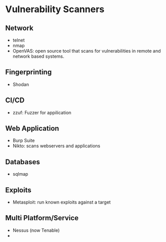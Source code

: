 # Vulnerability Scanners


## Network
- telnet
- nmap
- OpenVAS: open source tool that scans for vulnerabilities in remote and network based systems. 

## Fingerprinting
- Shodan

## CI/CD
- zzuf: Fuzzer for appilication

## Web Application
- Burp Suite
- Nikto: scans webservers and applications

## Databases
- sqlmap

## Exploits
- Metasploit: run known exploits against a target


## Multi Platform/Service
- Nessus (now Tenable)
- 
